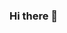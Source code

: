 ### Hi there 👋

<!--
**dindarosalin/dindarosalin** is a ✨ _special_ ✨ repository because its `README.md` (this file) appears on your GitHub profile.

Here are some ideas to get you started:

- 🔭 I’m currently Freelancer
- 🌱 I’m currently learning Software Enginering
- 💬 Ask me about Collaboration and Projects
- 📫 How to reach me: [linkedin] (https://linkedin.com/in/dindarosalin)
-->

